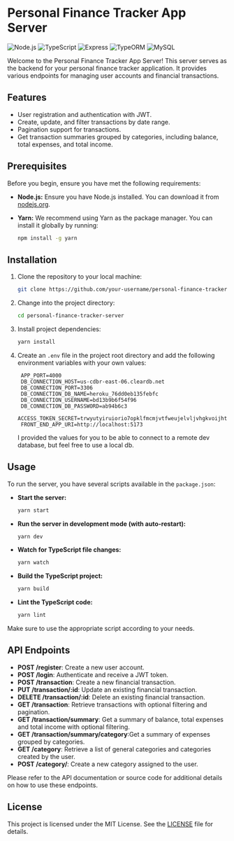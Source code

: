 # Personal Finance Tracker App Server

![Node.js](https://img.shields.io/badge/Node.js-v14.17.0-green)
![TypeScript](https://img.shields.io/badge/TypeScript-v4.4.4-blue)
![Express](https://img.shields.io/badge/Express-v4.17.1-lightgrey)
![TypeORM](https://img.shields.io/badge/TypeORM-v0.2.38-orange)
![MySQL](https://img.shields.io/badge/MySQL-v8.0.25-blue)

Welcome to the Personal Finance Tracker App Server! This server serves as the backend for your personal finance tracker application. It provides various endpoints for managing user accounts and financial transactions.

## Features

- User registration and authentication with JWT.
- Create, update, and filter transactions by date range.
- Pagination support for transactions.
- Get transaction summaries grouped by categories, including balance, total expenses, and total income.

## Prerequisites

Before you begin, ensure you have met the following requirements:

- **Node.js:** Ensure you have Node.js installed. You can download it from [nodejs.org](https://nodejs.org/).

- **Yarn:** We recommend using Yarn as the package manager. You can install it globally by running:

  ```bash
  npm install -g yarn
  ```

## Installation

1. Clone the repository to your local machine:

   ```bash
   git clone https://github.com/your-username/personal-finance-tracker-server.git
   ```

2. Change into the project directory:

   ```bash
   cd personal-finance-tracker-server
   ```

3. Install project dependencies:

   ```bash
   yarn install
   ```

4. Create an `.env` file in the project root directory and add the following environment variables with your own values:

   ```dotenv
    APP_PORT=4000
    DB_CONNECTION_HOST=us-cdbr-east-06.cleardb.net
    DB_CONNECTION_PORT=3306
    DB_CONNECTION_DB_NAME=heroku_76dd0eb135febfc
    DB_CONNECTION_USERNAME=bd13b9b6f54f96
    DB_CONNECTION_DB_PASSWORD=ab94b6c3
    ACCESS_TOKEN_SECRET=trwyutyiruiorio7opklfmcmjvtfweujelvljvhgkvoijhtijogjighhjjhmpku
    FRONT_END_APP_URI=http://localhost:5173
   ```

   I provided the values for you to be able to connect to a remote dev database, but feel free to use a local db.

## Usage

To run the server, you have several scripts available in the `package.json`:

- **Start the server:**

  ```bash
  yarn start
  ```

- **Run the server in development mode (with auto-restart):**

  ```bash
  yarn dev
  ```

- **Watch for TypeScript file changes:**

  ```bash
  yarn watch
  ```

- **Build the TypeScript project:**

  ```bash
  yarn build
  ```

- **Lint the TypeScript code:**

  ```bash
  yarn lint
  ```

Make sure to use the appropriate script according to your needs.

## API Endpoints

- **POST /register**: Create a new user account.
- **POST /login**: Authenticate and receive a JWT token.
- **POST /transaction**: Create a new financial transaction.
- **PUT /transaction/:id**: Update an existing financial transaction.
- **DELETE /transaction/:id**: Delete an existing financial transaction.
- **GET /transaction**: Retrieve transactions with optional filtering and pagination.
- **GET /transaction/summary**: Get a summary of balance, total expenses and total income with optional filtering.
- **GET /transaction/summary/category**:Get a summary of expenses grouped by categories.
- **GET /category**: Retrieve a list of general categories and categories created by the user.
- **POST /category/**: Create a new category assigned to the user.

Please refer to the API documentation or source code for additional details on how to use these endpoints.

## License

This project is licensed under the MIT License. See the [LICENSE](LICENSE) file for details.
